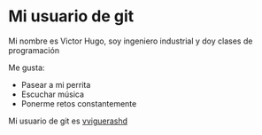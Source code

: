 # Mi usuario de git

Mi nombre es Victor Hugo, soy ingeniero industrial y doy clases de programación

Me gusta:
- Pasear a mi perrita
- Escuchar música
- Ponerme retos constantemente

Mi usuario de git es [vviguerashd](https://github.com/vviguerashd)